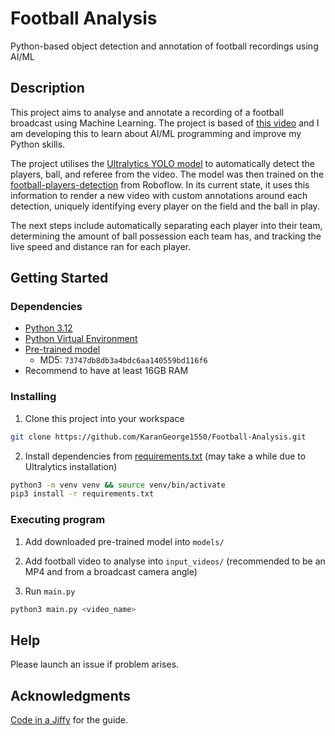 # Football Analysis

Python-based object detection and annotation of football recordings using AI/ML

## Description

This project aims to analyse and annotate a recording of a football broadcast using Machine Learning. The project is based of [this video](https://www.youtube.com/watch?v=neBZ6huolkg&list=WL&index=1&t=7842s&pp=gAQBiAQB) and I am developing this to learn about AI/ML programming and improve my Python skills.

The project utilises the [Ultralytics YOLO model](https://github.com/ultralytics/ultralytics) to automatically detect the players, ball, and referee from the video. The model was then trained on the [football-players-detection](https://universe.roboflow.com/roboflow-jvuqo/football-players-detection-3zvbc) from Roboflow. In its current state, it uses this information to render a new video with custom annotations around each detection, uniquely identifying every player on the field and the ball in play. 

The next steps include automatically separating each player into their team, determining the amount of ball possession each team has, and tracking the live speed and distance ran for each player.

## Getting Started

### Dependencies

* [Python 3.12](https://www.python.org/downloads/release/python-3120/)
* [Python Virtual Environment](https://docs.python.org/3/library/venv.html)
* [Pre-trained model](https://drive.google.com/file/d/1OwIR9DcESrvF3_BmWN1EVxsovRrCdxui/view?usp=sharing)
    - MD5: `73747db8db3a4bdc6aa140559bd116f6`
* Recommend to have at least 16GB RAM

### Installing

1. Clone this project into your workspace
``` sh
git clone https://github.com/KaranGeorge1550/Football-Analysis.git
```

2. Install dependencies from [requirements.txt](/home/karan/Projects/Football-Analysis/requirements.txt) (may take a while due to Ultralytics installation)
``` sh
python3 -m venv venv && source venv/bin/activate
pip3 install -r requirements.txt
```

### Executing program

1. Add downloaded pre-trained model into `models/`

2. Add football video to analyse into `input_videos/` (recommended to be an MP4 and from a broadcast camera angle)

3. Run `main.py`
```sh
python3 main.py <video_name>
```

## Help

Please launch an issue if problem arises.

## Acknowledgments

[Code in a Jiffy](https://www.youtube.com/@codeinajiffy) for the guide.